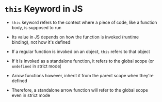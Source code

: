 # `this` Keyword in JS

- `this` keyword refers to the context where a piece of code, like a function
body, is supposed to run

- Its value in JS depends on how the function is invoked (runtime binding), not
how it's defined

- If a regular function is invoked on an object, `this` refers to that object

- If it is invoked as a standalone function, it refers to the global scope (or
`undefined` in strict mode)

- Arrow functions however, inherit it from the parent scope when they're defined

- Therefore, a standalone arrow function will refer to the global scope even in
strict mode
